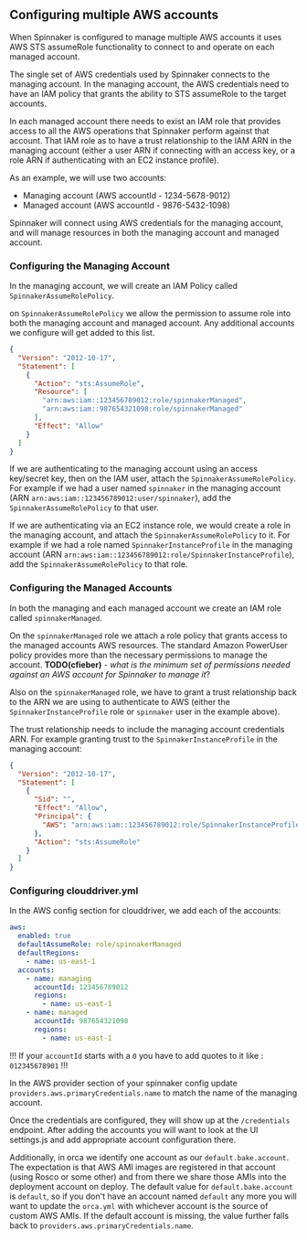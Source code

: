 ## Configuring multiple AWS accounts

When Spinnaker is configured to manage multiple AWS accounts it uses AWS STS
assumeRole functionality to connect to and operate on each managed account.

The single set of AWS credentials used by Spinnaker connects to the managing
account. In the managing account, the AWS credentials need to have an IAM policy
that grants the ability to STS assumeRole to the target accounts.

In each managed account there needs to exist an IAM role that provides access to
all the AWS operations that Spinnaker perform against that account. That IAM role
as to have a trust relationship to the IAM ARN in the managing account (either a
user ARN if connecting with an access key, or a role ARN if authenticating with an EC2
instance profile).

As an example, we will use two accounts:
* Managing account (AWS accountId - 1234-5678-9012)
* Managed account (AWS accountId - 9876-5432-1098)

Spinnaker will connect using AWS credentials for the managing account, and will
manage resources in both the managing account and managed account.

### Configuring the Managing Account

In the managing account, we will create an IAM Policy called `SpinnakerAssumeRolePolicy`.

on `SpinnakerAssumeRolePolicy` we allow the permission to assume role into both the managing
account and managed account. Any additional accounts we configure will get added to this list.

````json
{
  "Version": "2012-10-17",
  "Statement": [
    {
      "Action": "sts:AssumeRole",
      "Resource": [
        "arn:aws:iam::123456789012:role/spinnakerManaged",
        "arn:aws:iam::987654321098:role/spinnakerManaged"
      ],
      "Effect": "Allow"
    }
  ]
}
````

If we are authenticating to the managing account using an access key/secret key, then on
the IAM user, attach the `SpinnakerAssumeRolePolicy`. For example if we had a user named
`spinnaker` in the managing account (ARN `arn:aws:iam::123456789012:user/spinnaker`),
add the `SpinnakerAssumeRolePolicy` to that user.

If we are authenticating via an EC2 instance role, we would create a role in the managing
account, and attach the `SpinnakerAssumeRolePolicy` to it. For example if we had a role
named `SpinnakerInstanceProfile` in the managing account
(ARN `arn:aws:iam::123456789012:role/SpinnakerInstanceProfile`), add the
`SpinnakerAssumeRolePolicy` to that role.

### Configuring the Managed Accounts

In both the managing and each managed account we create an IAM role called `spinnakerManaged`.

On the `spinnakerManaged` role we attach a role policy that grants access to the managed accounts AWS
resources. The standard Amazon PowerUser policy provides more than the necessary permissions to
manage the account. **TODO(cfieber)** - *what is the minimum set of permissions needed against an
AWS account for Spinnaker to manage it*?

Also on the `spinnakerManaged` role, we have to grant a trust relationship back to the ARN we
are using to authenticate to AWS (either the `SpinnakerInstanceProfile` role or `spinnaker` user
in the example above).

The trust relationship needs to include the managing account credentials ARN. For example granting
trust to the `SpinnakerInstanceProfile` in the managing account:

````json
{
  "Version": "2012-10-17",
  "Statement": [
    {
      "Sid": "",
      "Effect": "Allow",
      "Principal": {
        "AWS": "arn:aws:iam::123456789012:role/SpinnakerInstanceProfile"
      },
      "Action": "sts:AssumeRole"
    }
  ]
}
````

### Configuring clouddriver.yml

In the AWS config section for clouddriver, we add each of the accounts:

````yml
aws:
  enabled: true
  defaultAssumeRole: role/spinnakerManaged
  defaultRegions:
    - name: us-east-1
  accounts:
    - name: managing
      accountId: 123456789012
      regions:
        - name: us-east-1
    - name: managed
      accountId: 987654321098
      regions:
        - name: us-east-1
````

!!! If your `accountId`  starts with a `0` you have to add quotes to it like : `012345678901` !!! 

In the AWS provider section of your spinnaker config update `providers.aws.primaryCredentials.name` to match the name of the managing account.

Once the credentials are configured, they will show up at the `/credentials` endpoint.
After adding the accounts you will want to look at the UI settings.js and add appropriate
account configuration there.

Additionally, in orca we identify one account as our `default.bake.account`. The expectation
is that AWS AMI images are registered in that account (using Rosco or some other) and from
there we share those AMIs into the deployment account on deploy. The default value for
`default.bake.account` is `default`, so if you don't have an account named `default` any
more you will want to update the `orca.yml` with whichever account is the source of
custom AWS AMIs. If the default account is missing, the value further falls back to `providers.aws.primaryCredentials.name`.
